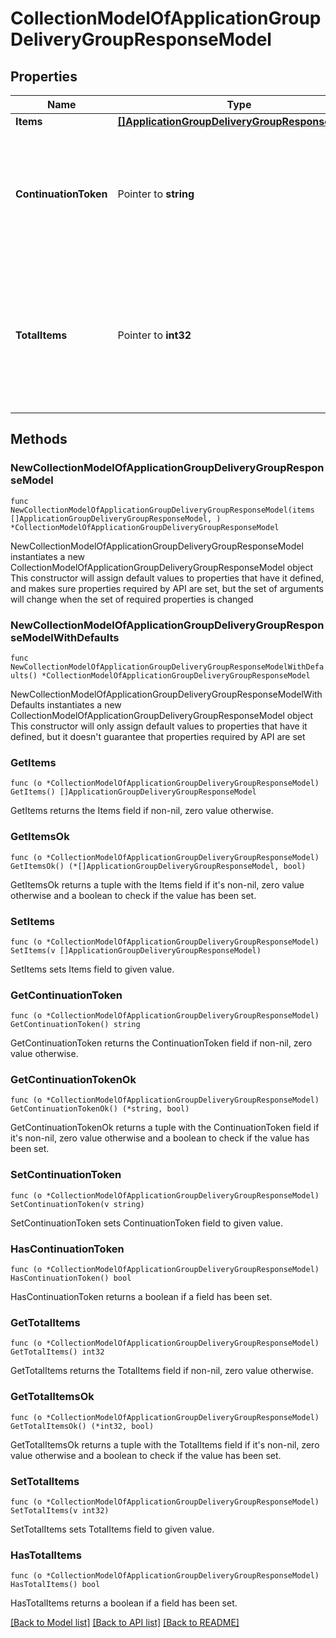 # CollectionModelOfApplicationGroupDeliveryGroupResponseModel

## Properties

Name | Type | Description | Notes
------------ | ------------- | ------------- | -------------
**Items** | [**[]ApplicationGroupDeliveryGroupResponseModel**](ApplicationGroupDeliveryGroupResponseModel.md) | List of items. | 
**ContinuationToken** | Pointer to **string** | If present, indicates to the caller that the query was not complete, and they should call the API again specifying the continuation token as a query parameter. | [optional] 
**TotalItems** | Pointer to **int32** | Indicates the total number of items in the collection, which may be more than the number of Items returned, if there is a ContinuationToken.  Only returned in the response to &#x60;$search&#x60; APIs. | [optional] 

## Methods

### NewCollectionModelOfApplicationGroupDeliveryGroupResponseModel

`func NewCollectionModelOfApplicationGroupDeliveryGroupResponseModel(items []ApplicationGroupDeliveryGroupResponseModel, ) *CollectionModelOfApplicationGroupDeliveryGroupResponseModel`

NewCollectionModelOfApplicationGroupDeliveryGroupResponseModel instantiates a new CollectionModelOfApplicationGroupDeliveryGroupResponseModel object
This constructor will assign default values to properties that have it defined,
and makes sure properties required by API are set, but the set of arguments
will change when the set of required properties is changed

### NewCollectionModelOfApplicationGroupDeliveryGroupResponseModelWithDefaults

`func NewCollectionModelOfApplicationGroupDeliveryGroupResponseModelWithDefaults() *CollectionModelOfApplicationGroupDeliveryGroupResponseModel`

NewCollectionModelOfApplicationGroupDeliveryGroupResponseModelWithDefaults instantiates a new CollectionModelOfApplicationGroupDeliveryGroupResponseModel object
This constructor will only assign default values to properties that have it defined,
but it doesn't guarantee that properties required by API are set

### GetItems

`func (o *CollectionModelOfApplicationGroupDeliveryGroupResponseModel) GetItems() []ApplicationGroupDeliveryGroupResponseModel`

GetItems returns the Items field if non-nil, zero value otherwise.

### GetItemsOk

`func (o *CollectionModelOfApplicationGroupDeliveryGroupResponseModel) GetItemsOk() (*[]ApplicationGroupDeliveryGroupResponseModel, bool)`

GetItemsOk returns a tuple with the Items field if it's non-nil, zero value otherwise
and a boolean to check if the value has been set.

### SetItems

`func (o *CollectionModelOfApplicationGroupDeliveryGroupResponseModel) SetItems(v []ApplicationGroupDeliveryGroupResponseModel)`

SetItems sets Items field to given value.


### GetContinuationToken

`func (o *CollectionModelOfApplicationGroupDeliveryGroupResponseModel) GetContinuationToken() string`

GetContinuationToken returns the ContinuationToken field if non-nil, zero value otherwise.

### GetContinuationTokenOk

`func (o *CollectionModelOfApplicationGroupDeliveryGroupResponseModel) GetContinuationTokenOk() (*string, bool)`

GetContinuationTokenOk returns a tuple with the ContinuationToken field if it's non-nil, zero value otherwise
and a boolean to check if the value has been set.

### SetContinuationToken

`func (o *CollectionModelOfApplicationGroupDeliveryGroupResponseModel) SetContinuationToken(v string)`

SetContinuationToken sets ContinuationToken field to given value.

### HasContinuationToken

`func (o *CollectionModelOfApplicationGroupDeliveryGroupResponseModel) HasContinuationToken() bool`

HasContinuationToken returns a boolean if a field has been set.

### GetTotalItems

`func (o *CollectionModelOfApplicationGroupDeliveryGroupResponseModel) GetTotalItems() int32`

GetTotalItems returns the TotalItems field if non-nil, zero value otherwise.

### GetTotalItemsOk

`func (o *CollectionModelOfApplicationGroupDeliveryGroupResponseModel) GetTotalItemsOk() (*int32, bool)`

GetTotalItemsOk returns a tuple with the TotalItems field if it's non-nil, zero value otherwise
and a boolean to check if the value has been set.

### SetTotalItems

`func (o *CollectionModelOfApplicationGroupDeliveryGroupResponseModel) SetTotalItems(v int32)`

SetTotalItems sets TotalItems field to given value.

### HasTotalItems

`func (o *CollectionModelOfApplicationGroupDeliveryGroupResponseModel) HasTotalItems() bool`

HasTotalItems returns a boolean if a field has been set.


[[Back to Model list]](../README.md#documentation-for-models) [[Back to API list]](../README.md#documentation-for-api-endpoints) [[Back to README]](../README.md)


